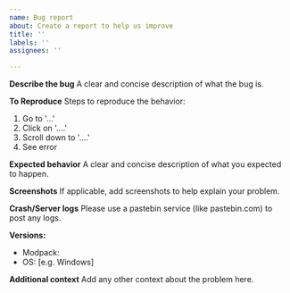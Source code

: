 ```yaml
---
name: Bug report
about: Create a report to help us improve
title: ''
labels: ''
assignees: ''

---
```


**Describe the bug**
A clear and concise description of what the bug is.

**To Reproduce**
Steps to reproduce the behavior:
1. Go to '...'
2. Click on '....'
3. Scroll down to '....'
4. See error

**Expected behavior**
A clear and concise description of what you expected to happen.

**Screenshots**
If applicable, add screenshots to help explain your problem.

**Crash/Server logs**
Please use a pastebin service (like pastebin.com) to post any logs.

**Versions:**
 - Modpack: 
 - OS: [e.g. Windows]

**Additional context**
Add any other context about the problem here.
